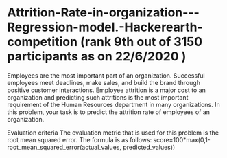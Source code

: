 # Attrition-Rate-in-organization---Regression-model.-Hackerearth-competition (rank 9th out of 3150 participants as on 22/6/2020 )
Employees are the most important part of an organization. Successful employees meet deadlines, make sales, and build the brand through positive customer interactions.  Employee attrition is a major cost to an organization and predicting such attritions is the most important requirement of the Human Resources department in many organizations. In this problem, your task is to predict the attrition rate of employees of an organization.


Evaluation criteria
The evaluation metric that is used for this problem is the root mean squared error. The formula is as follows:
score=100*max(0,1-root\_mean\_squared\_error(actual\_values, predicted\_values))
